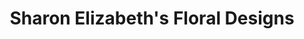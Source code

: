 ---
title: "Sharon Elizabeth's Floral Designs"
url: /berlin/sharon-elizabeths-floral-designs/
shop: Blumen
---